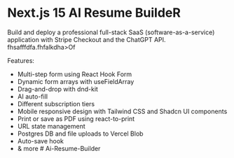 # Next.js 15 AI Resume BuildeR
Build and deploy a professional  full-stack SaaS (software-as-a-service) application with Stripe Checkout and the ChatGPT API.  fhsafffdfa.fhfalkdha>Of

Features:
- Multi-step form using React Hook Form
- Dynamic form arrays with useFieldArray
- Drag-and-drop with dnd-kit
- AI auto-fill
- Different subscription tiers
- Mobile responsive design with Tailwind CSS and Shadcn UI components
- Print or save as PDF using react-to-print
- URL state management
- Postgres DB and file uploads to Vercel Blob
- Auto-save hook
- & more
#   A i - R e s u m e - B u i l d e r 
 
 
